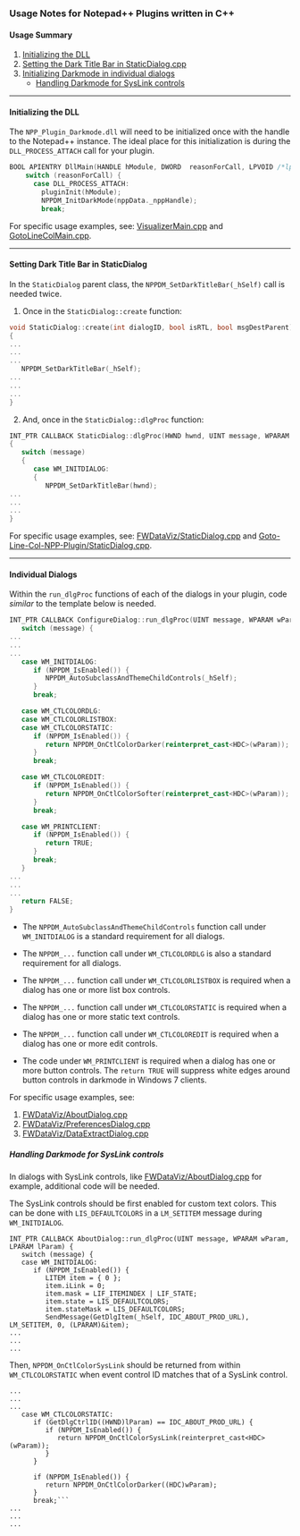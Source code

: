 ### Usage Notes for Notepad++ Plugins written in C++

#### Usage Summary
1. [Initializing the DLL](#initializing-the-dll)
2. [Setting the Dark Title Bar in StaticDialog.cpp](#setting-dark-title-bar-in-staticdialog)
3. [Initializing Darkmode in individual dialogs](#individual-dialogs)
   * [Handling Darkmode for SysLink controls](#handling-darkmode-for-syslink-controls)

---

#### Initializing the DLL
The `NPP_Plugin_Darkmode.dll` will need to be initialized once with the handle to the Notepad++ instance. The ideal place for this initialization is during the `DLL_PROCESS_ATTACH` call for your plugin.
```C++
BOOL APIENTRY DllMain(HANDLE hModule, DWORD  reasonForCall, LPVOID /*lpReserved*/) {
    switch (reasonForCall) {
      case DLL_PROCESS_ATTACH:
        pluginInit(hModule);
        NPPDM_InitDarkMode(nppData._nppHandle);
        break;
```
For specific usage examples, see: [VisualizerMain.cpp](https://github.com/shriprem/FWDataViz/blob/master/src/VisualizerMain.cpp) and [GotoLineColMain.cpp](https://github.com/shriprem/Goto-Line-Col-NPP-Plugin/blob/master/src/GotoLineColMain.cpp).

---
#### Setting Dark Title Bar in StaticDialog
In the `StaticDialog` parent class, the `NPPDM_SetDarkTitleBar(_hSelf)` call is needed twice.

1. Once in the `StaticDialog::create` function:
```C++
void StaticDialog::create(int dialogID, bool isRTL, bool msgDestParent)
{
...
...
...
   NPPDM_SetDarkTitleBar(_hSelf);
...
...
...
}
```


2. And, once in the `StaticDialog::dlgProc` function:
```C++
INT_PTR CALLBACK StaticDialog::dlgProc(HWND hwnd, UINT message, WPARAM wParam, LPARAM lParam)
{
   switch (message)
   {
      case WM_INITDIALOG:
      {
         NPPDM_SetDarkTitleBar(hwnd);
...
...
...
}
```
For specific usage examples, see: [FWDataViz/StaticDialog.cpp](https://github.com/shriprem/FWDataViz/blob/master/src/NPP/StaticDialog.cpp) and [Goto-Line-Col-NPP-Plugin/StaticDialog.cpp](https://github.com/shriprem/Goto-Line-Col-NPP-Plugin/blob/master/src/NPP/StaticDialog.cpp).


---


#### Individual Dialogs
Within the `run_dlgProc` functions of each of the dialogs in your plugin, code _similar_ to the template below is needed.


```C++
INT_PTR CALLBACK ConfigureDialog::run_dlgProc(UINT message, WPARAM wParam, LPARAM) {
   switch (message) {
...
...
...
   case WM_INITDIALOG:
      if (NPPDM_IsEnabled()) {
         NPPDM_AutoSubclassAndThemeChildControls(_hSelf);
      }
      break;

   case WM_CTLCOLORDLG:
   case WM_CTLCOLORLISTBOX:
   case WM_CTLCOLORSTATIC:
      if (NPPDM_IsEnabled()) {
         return NPPDM_OnCtlColorDarker(reinterpret_cast<HDC>(wParam));
      }
      break;

   case WM_CTLCOLOREDIT:
      if (NPPDM_IsEnabled()) {
         return NPPDM_OnCtlColorSofter(reinterpret_cast<HDC>(wParam));
      }
      break;

   case WM_PRINTCLIENT:
      if (NPPDM_IsEnabled()) {
         return TRUE;
      }
      break;
   }
...
...
...
   return FALSE;
}
```

* The `NPPDM_AutoSubclassAndThemeChildControls` function call under `WM_INITDIALOG` is a standard requirement for all dialogs.

* The `NPPDM_...` function call under `WM_CTLCOLORDLG` is also a standard requirement for all dialogs.

* The `NPPDM_...` function call under `WM_CTLCOLORLISTBOX` is required when a dialog has one or more list box controls.

* The `NPPDM_...` function call under `WM_CTLCOLORSTATIC` is required when a dialog has one or more static text controls.

* The `NPPDM_...` function call under `WM_CTLCOLOREDIT` is required when a dialog has one or more edit controls.

* The code under `WM_PRINTCLIENT` is required when a dialog has one or more button controls. The `return TRUE` will suppress white edges around button controls in darkmode in Windows 7 clients.

For specific usage examples, see:
1. [FWDataViz/AboutDialog.cpp](https://github.com/shriprem/Goto-Line-Col-NPP-Plugin/blob/master/src/Dialogs/AboutDialog.cpp)
2. [FWDataViz/PreferencesDialog.cpp](https://github.com/shriprem/FWDataViz/blob/master/src/Dialogs/PreferencesDialog.cpp)
3. [FWDataViz/DataExtractDialog.cpp](https://github.com/shriprem/FWDataViz/blob/master/src/Dialogs/DataExtractDialog.cpp)

##### Handling Darkmode for SysLink controls
In dialogs with SysLink controls, like [FWDataViz/AboutDialog.cpp](https://github.com/shriprem/Goto-Line-Col-NPP-Plugin/blob/master/src/Dialogs/AboutDialog.cpp) for example, additional code will be needed.

The SysLink controls should be first enabled for custom text colors. This can be done with `LIS_DEFAULTCOLORS` in a `LM_SETITEM` message during `WM_INITDIALOG`.
```C+++
INT_PTR CALLBACK AboutDialog::run_dlgProc(UINT message, WPARAM wParam, LPARAM lParam) {
   switch (message) {
   case WM_INITDIALOG:
      if (NPPDM_IsEnabled()) {
         LITEM item = { 0 };
         item.iLink = 0;
         item.mask = LIF_ITEMINDEX | LIF_STATE;
         item.state = LIS_DEFAULTCOLORS;
         item.stateMask = LIS_DEFAULTCOLORS;
         SendMessage(GetDlgItem(_hSelf, IDC_ABOUT_PROD_URL), LM_SETITEM, 0, (LPARAM)&item);
...
...
...
```

Then, `NPPDM_OnCtlColorSysLink` should be returned from within `WM_CTLCOLORSTATIC` when event control ID matches that of a SysLink control.

```C+++
...
...
...
   case WM_CTLCOLORSTATIC:
      if (GetDlgCtrlID((HWND)lParam) == IDC_ABOUT_PROD_URL) {
         if (NPPDM_IsEnabled()) {
            return NPPDM_OnCtlColorSysLink(reinterpret_cast<HDC>(wParam));
         }
      }

      if (NPPDM_IsEnabled()) {
         return NPPDM_OnCtlColorDarker((HDC)wParam);
      }
      break;```
...
...
...


